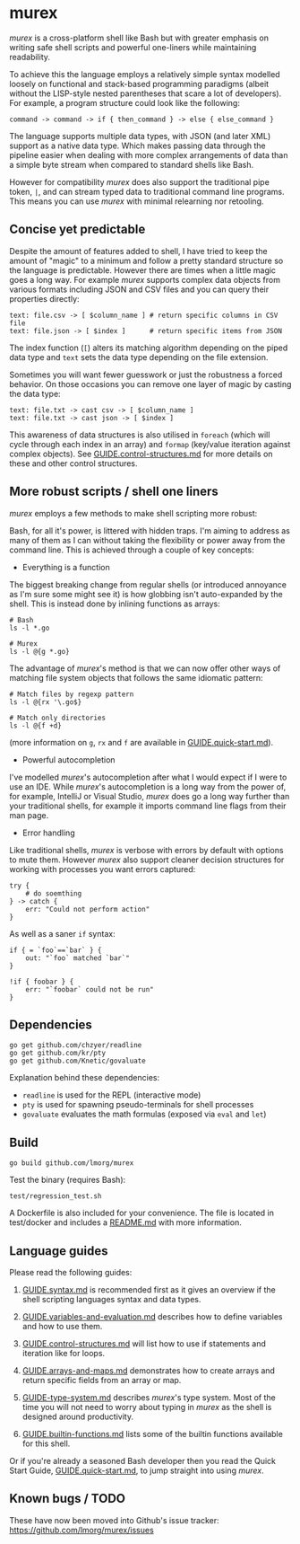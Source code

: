 # murex

_murex_ is a cross-platform shell like Bash but with greater emphasis on
writing safe shell scripts and powerful one-liners while maintaining
readability.

To achieve this the language employs a relatively simple syntax modelled
loosely on functional and stack-based programming paradigms (albeit
without the LISP-style nested parentheses that scare a lot of developers).
For example, a program structure could look like the following:

    command -> command -> if { then_command } -> else { else_command }

The language supports multiple data types, with JSON (and later XML)
support as a native data type. Which makes passing data through the
pipeline easier when dealing with more complex arrangements of data than
a simple byte stream when compared to standard shells like Bash.

However for compatibility _murex_ does also support the traditional pipe
token, `|`, and can stream typed data to traditional command line
programs. This means you can use _murex_ with minimal relearning nor
retooling.

## Concise yet predictable

Despite the amount of features added to shell, I have tried to keep the
amount of "magic" to a minimum and follow a pretty standard structure so
the language is predictable. However there are times when a little magic
goes a long way. For example _murex_ supports complex data objects from
various formats including JSON and CSV files and you can query their
properties directly:

    text: file.csv -> [ $column_name ] # return specific columns in CSV file
    text: file.json -> [ $index ]      # return specific items from JSON

The index function (`[`) alters its matching algorithm depending on the
piped data type and `text` sets the data type depending on the file
extension.

Sometimes you will want fewer guesswork or just the robustness a forced
behavior. On those occasions you can remove one layer of magic by
casting the data type:

    text: file.txt -> cast csv -> [ $column_name ]
    text: file.txt -> cast json -> [ $index ]

This awareness of data structures is also utilised in `foreach` (which
will cycle through each index in an array) and `formap` (key/value
iteration against complex objects). See [GUIDE.control-structures.md](./GUIDE.control-structures.md)
for more details on these and other control structures.

## More robust scripts / shell one liners

_murex_ employs a few methods to make shell scripting more robust:

Bash, for all it's power, is littered with hidden traps. I'm aiming to
address as many of them as I can without taking the flexibility or power
away from the command line. This is achieved through a couple of key
concepts:

* Everything is a function

The biggest breaking change from regular shells (or introduced annoyance
as I'm sure some might see it) is how globbing isn't auto-expanded by
the shell. This is instead done by inlining functions as arrays:

    # Bash
    ls -l *.go

    # Murex
    ls -l @{g *.go}

The advantage of _murex_'s method is that we can now offer other ways of
matching file system objects that follows the same idiomatic pattern:

    # Match files by regexp pattern
    ls -l @{rx '\.go$}

    # Match only directories
    ls -l @{f +d}

(more information on `g`, `rx` and `f` are available in [GUIDE.quick-start.md](./GUIDE.quick-start.md)).

* Powerful autocompletion

I've modelled _murex_'s autocompletion after what I would expect if I
were to use an IDE. While _murex_'s autocompletion is a long way from
the power of, for example, IntelliJ or Visual Studio, _murex_ does go a
long way further than your traditional shells, for example it imports
command line flags from their man page.

* Error handling

Like traditional shells, _murex_ is verbose with errors by default with
options to mute them. However _murex_ also support cleaner decision
structures for working with processes you want errors captured:

    try {
        # do soemthing
    } -> catch {
        err: "Could not perform action"
    }

As well as a saner `if` syntax:

    if { = `foo`==`bar` } {
        out: "`foo` matched `bar`"
    }

    !if { foobar } {
        err: "`foobar` could not be run"
    }

## Dependencies

    go get github.com/chzyer/readline
    go get github.com/kr/pty
    go get github.com/Knetic/govaluate

Explanation behind these dependencies:
* `readline` is used for the REPL (interactive mode)
* `pty` is used for spawning pseudo-terminals for shell processes
* `govaluate` evaluates the math formulas (exposed via `eval` and `let`)

## Build

    go build github.com/lmorg/murex

Test the binary (requires Bash):

    test/regression_test.sh

A Dockerfile is also included for your convenience. The file is located
in test/docker and includes a [README.md](test/docker/README.md) with
more information.

## Language guides

Please read the following guides:

1. [GUIDE.syntax.md](GUIDE.syntax.md) is recommended first as it gives
an overview if the shell scripting languages syntax and data types.

2. [GUIDE.variables-and-evaluation.md](GUIDE.variables-and-evaluation.md)
describes how to define variables and how to use them.

3. [GUIDE.control-structures.md](GUIDE.control-structures.md) will
list how to use if statements and iteration like for loops.

4. [GUIDE.arrays-and-maps.md](GUIDE.arrays-and-maps.md) demonstrates how
to create arrays and return specific fields from an array or map.

5. [GUIDE-type-system.md](GUIDE-type-system.md) describes _murex_'s type
system. Most of the time you will not need to worry about typing in
_murex_ as the shell is designed around productivity.

6. [GUIDE.builtin-functions.md](GUIDE.builtin-functions.md) lists some
of the builtin functions available for this shell.

Or if you're already a seasoned Bash developer then you read the Quick
Start Guide, [GUIDE.quick-start.md](GUIDE.quick-start.md), to jump
straight into using _murex_.

## Known bugs / TODO

These have now been moved into Github's issue tracker: https://github.com/lmorg/murex/issues
